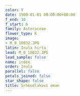 ```yaml
---
color: Y
date: 1900-01-01 00:00:00+00:00
f_end: 10
f_start: 6
family: Asteraceae
flower_type: K
image:
- M_0_10032.JPG
latin: Inula hirta
lead: M_0_10032.JPG
lead_sample: false
name: index
order: Inula
parallel: false
petals_joined: false
star_shape: false
title: Srhkodlakavi oman
---
```


